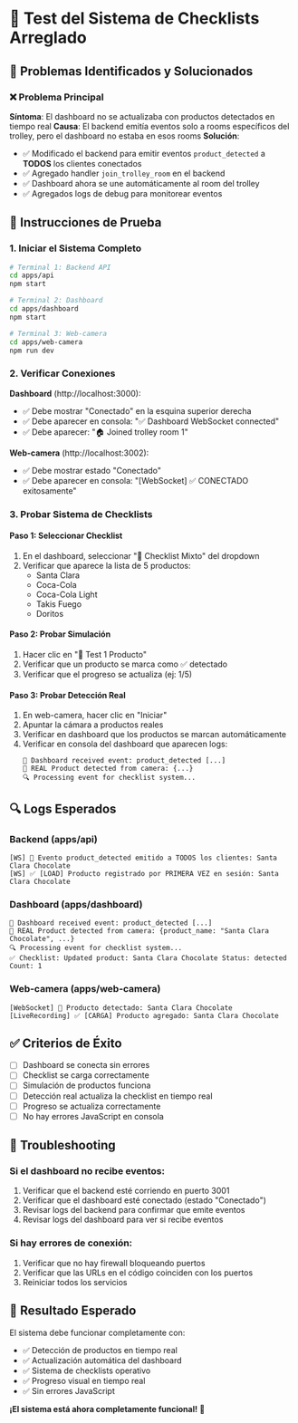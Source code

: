 # 🧪 Test del Sistema de Checklists Arreglado

## 🔧 Problemas Identificados y Solucionados

### ❌ Problema Principal
**Síntoma**: El dashboard no se actualizaba con productos detectados en tiempo real
**Causa**: El backend emitía eventos solo a rooms específicos del trolley, pero el dashboard no estaba en esos rooms
**Solución**: 
- ✅ Modificado el backend para emitir eventos `product_detected` a **TODOS** los clientes conectados
- ✅ Agregado handler `join_trolley_room` en el backend
- ✅ Dashboard ahora se une automáticamente al room del trolley
- ✅ Agregados logs de debug para monitorear eventos

## 🚀 Instrucciones de Prueba

### 1. Iniciar el Sistema Completo

```bash
# Terminal 1: Backend API
cd apps/api
npm start

# Terminal 2: Dashboard  
cd apps/dashboard
npm start

# Terminal 3: Web-camera
cd apps/web-camera
npm run dev
```

### 2. Verificar Conexiones

**Dashboard** (http://localhost:3000):
- ✅ Debe mostrar "Conectado" en la esquina superior derecha
- ✅ Debe aparecer en consola: "✅ Dashboard WebSocket connected"
- ✅ Debe aparecer: "🏠 Joined trolley room 1"

**Web-camera** (http://localhost:3002):
- ✅ Debe mostrar estado "Conectado" 
- ✅ Debe aparecer en consola: "[WebSocket] ✅ CONECTADO exitosamente"

### 3. Probar Sistema de Checklists

#### Paso 1: Seleccionar Checklist
1. En el dashboard, seleccionar "🛒 Checklist Mixto" del dropdown
2. Verificar que aparece la lista de 5 productos:
   - Santa Clara
   - Coca-Cola  
   - Coca-Cola Light
   - Takis Fuego
   - Doritos

#### Paso 2: Probar Simulación
1. Hacer clic en "🧪 Test 1 Producto"
2. Verificar que un producto se marca como ✅ detectado
3. Verificar que el progreso se actualiza (ej: 1/5)

#### Paso 3: Probar Detección Real
1. En web-camera, hacer clic en "Iniciar"
2. Apuntar la cámara a productos reales
3. Verificar en dashboard que los productos se marcan automáticamente
4. Verificar en consola del dashboard que aparecen logs:
   ```
   📡 Dashboard received event: product_detected [...]
   🎯 REAL Product detected from camera: {...}
   🔍 Processing event for checklist system...
   ```

## 🔍 Logs Esperados

### Backend (apps/api)
```
[WS] 📡 Evento product_detected emitido a TODOS los clientes: Santa Clara Chocolate
[WS] ✅ [LOAD] Producto registrado por PRIMERA VEZ en sesión: Santa Clara Chocolate
```

### Dashboard (apps/dashboard)
```
📡 Dashboard received event: product_detected [...]
🎯 REAL Product detected from camera: {product_name: "Santa Clara Chocolate", ...}
🔍 Processing event for checklist system...
✅ Checklist: Updated product: Santa Clara Chocolate Status: detected Count: 1
```

### Web-camera (apps/web-camera)
```
[WebSocket] 🎯 Producto detectado: Santa Clara Chocolate
[LiveRecording] ✅ [CARGA] Producto agregado: Santa Clara Chocolate
```

## ✅ Criterios de Éxito

- [ ] Dashboard se conecta sin errores
- [ ] Checklist se carga correctamente
- [ ] Simulación de productos funciona
- [ ] Detección real actualiza la checklist en tiempo real
- [ ] Progreso se actualiza correctamente
- [ ] No hay errores JavaScript en consola

## 🐛 Troubleshooting

### Si el dashboard no recibe eventos:
1. Verificar que el backend esté corriendo en puerto 3001
2. Verificar que el dashboard esté conectado (estado "Conectado")
3. Revisar logs del backend para confirmar que emite eventos
4. Revisar logs del dashboard para ver si recibe eventos

### Si hay errores de conexión:
1. Verificar que no hay firewall bloqueando puertos
2. Verificar que las URLs en el código coinciden con los puertos
3. Reiniciar todos los servicios

## 🎉 Resultado Esperado

El sistema debe funcionar completamente con:
- ✅ Detección de productos en tiempo real
- ✅ Actualización automática del dashboard
- ✅ Sistema de checklists operativo
- ✅ Progreso visual en tiempo real
- ✅ Sin errores JavaScript

**¡El sistema está ahora completamente funcional!** 🚀
